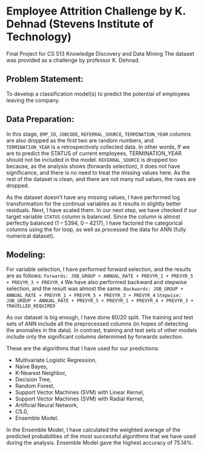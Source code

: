 # Employee Attrition Challenge by K. Dehnad (Stevens Institute of Technology)
Final Project for CS 513 Knowledge Discovery and Data Mining
The dataset was provided as a challenge by professor K. Dehnad.

## Problem Statement:
To develop a classification model(s) to predict the potential of employees leaving the company. 

## Data Preparation:
In this stage, `EMP_ID`, `JOBCODE`, `REFERRAL_SOURCE`, `TERMINATION_YEAR` columns are also dropped as the
first two are random numbers, and `TERMINATION_YEAR` is a retrospectively collected data. In other words, If we are to predict the STATUS of current employees, TERMINATION_YEAR should not be included in the model. 
`REFERRAL_SOURCE` is dropped too because, as the analysis shows (forwards selection), it does not have significance, and there is no need to treat the missing values here. As the rest of the dataset is clean, and there are not many null values, the raws are dropped.

As the dataset doesn’t have any missing values, I have performed log transformation for the continual variables as it results in slightly better residuals. Next, I have scaled them.
In our next step, we have checked if our target variable `STATUS` column is balanced. Since the column is almost perfectly balanced (1 – 5394, 0 – 4217), I have factored the categorical columns using the for loop, as well as processed the data for ANN (fully numerical dataset).

## Modeling:
For variable selection, I have performed forward selection, and the results are as follows:
`Forwards: JOB_GROUP + ANNUAL_RATE + PREVYR_1 + PREVYR_5 + PREVYR_3 + PREVYR_4`
We have also performed backward and stepwise selection, and the result was almost the same.
`Backwards: JOB_GROUP + ANNUAL_RATE + PREVYR_1 + PREVYR_5 + PREVYR_3 + PREVYR_4`
`Stepwise: JOB_GROUP + ANNUAL_RATE + PREVYR_5 + PREVYR_1 + PREVYR_4 + PREVYR_3 + TRAVELLED_REQUIRED`

As our dataset is big enough, I have done 80/20 split. The training and test sets of ANN include all the preprocessed columns (in hopes of detecting the anomalies in the data). In contrast, training and test sets of other models include only the significant columns determined by forwards selection.

These are the algorithms that I have used for our predictions: 

- Multivariate Logistic Regression, 
- Naive Bayes, 
- K-Nearest Neighbor, 
- Decision Tree, 
- Random Forest,
- Support Vector Machines (SVM) with Linear Kernel,
- Support Vector Machines (SVM) with Radial Kernel,
- Artificial Neural Network, 
- C5.0, 
- Ensemble Model.

In the Ensemble Model, I have calculated the weighted average of the predicted probabilities of the most successful algorithms that we have used during the analysis.
Ensemble Model gave the highest accuracy of 75.14%.
